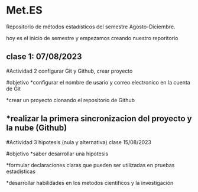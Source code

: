 # Met.ES
Repositorio de métodos estadísticos del semestre Agosto-Diciembre.
 
 hoy es el inicio de semestre y empezamos creando nuestro reporitorio  
 
 clase 1: 07/08/2023
 -------------------------------------------------------------------------------
 
 #Actividad 2 configurar Git y Github, crear proyecto
 
 #objetivo
 *configurar el nombre de usario y correo electronico en la cuenta de Git
 
 *crear un proyecto clonando el repositorio de Github
 
 *realizar la primera sincronizacion del proyecto y la nube (Github)
 --------------------------------------------------------------------------------
 #Actividad 3 hipotesis (nula y alternativa)
clase 15/08/2023

  #objetivo
  *saber desarrollar una hipotesis

  *formular declaraciones claras que pueden ser utilizadas en pruebas estadísticas 

  *desarrollar habilidades en los metodos cientificos y la investigación 
  
 
